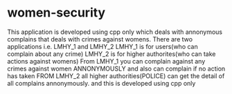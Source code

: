 # women-security
This application is developed using cpp only which deals with annonymous complains that deals with crimes against womens.
There are two applications i.e. LMHY_1 and LMHY_2
LMHY_1 is for users(who can complain about any crime)
LMHY_2 is for higher authorites(who can take actions against womens)
From LMHY_1 you can complain against any crimes against women ANNONYMOUSLY and also can complain if no action has  taken
FROM LMHY_2 all higher authorities(POLICE) can get the detail of all complains  annonymously.
and this is developed using cpp only
